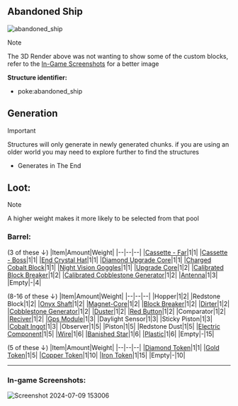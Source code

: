 ## Abandoned Ship
![abandoned_ship](https://github.com/ItsMePok/PFE/assets/136857747/0a6d8e73-4850-40f0-9f85-f6dc912ef49e)
> [!NOTE]
> The 3D Render above was not wanting to show some of the custom blocks, refer to the [In-Game Screenshots](https://github.com/ItsMePok/PFE/wiki/Abandoned-Ship#in-game-screenshots) for a better image

**Structure identifier:**
* poke:abandoned_ship

## Generation
> [!IMPORTANT]
> Structures will only generate in newly generated chunks. if you are using an older world you may need to explore further to find the structures

* Generates in The End

## Loot:

> [!NOTE]
> A higher weight makes it more likely to be selected from that pool
### **Barrel:**

(3 of these ↓)
|Item|Amount|Weight|
|--|--|--|
|[Cassette - Far](https://github.com/ItsMePok/PFE/wiki/Cassette-Far)|1|1|
|[Cassette - Boss](https://github.com/ItsMePok/PFE/wiki/Cassette-Boss)|1|1|
|[End Crystal Hat](https://github.com/ItsMePok/PFE/wiki/End-Crystal-Hat)|1|1|
|[Diamond Upgrade Core](https://github.com/ItsMePok/PFE/wiki/Diamond-Upgrade-Core)|1|1|
|[Charged Cobalt Block](https://github.com/ItsMePok/PFE/wiki/Charged-Cobalt-Block)|1|1|
|[Night Vision Goggles](https://github.com/ItsMePok/PFE/wiki/Night-Vision-Goggles)|1|1|
|[Upgrade Core](https://github.com/ItsMePok/PFE/wiki/Upgrade-Core)|1|2|
|[Calibrated Block Breaker](https://github.com/ItsMePok/PFE/wiki/Calibrated-Block-Breaker)|1|2|
|[Calibrated Cobblestone Generator](https://github.com/ItsMePok/PFE/wiki/Calibrated-Cobblestone-Generator)|1|2|
|[Antenna](https://github.com/ItsMePok/PFE/wiki/Antenna)|1|3|
|Empty|-|4|

(8-16 of these ↓)
|Item|Amount|Weight|
|--|--|--|
|Hopper|1|2|
|Redstone Block|1|2|
|[Onyx Shaft](https://github.com/ItsMePok/PFE/wiki/Onyx-Shaft)|1|2|
|[Magnet-Core](https://github.com/ItsMePok/PFE/wiki/Magnet-Core)|1|2|
|[Block Breaker](https://github.com/ItsMePok/PFE/wiki/Block-Breaker)|1|2|
|[Dirter](https://github.com/ItsMePok/PFE/wiki/Dirter)|1|2|
|[Cobblestone Generator](https://github.com/ItsMePok/PFE/wiki/Cobblestone-Generator)|1|2|
|[Duster](https://github.com/ItsMePok/PFE/wiki/Duster)|1|2|
|[Red Button](https://github.com/ItsMePok/PFE/wiki/Red-Button)|1|2|
|Comparator|1|2|
|[Reciver](https://github.com/ItsMePok/PFE/wiki/Reciver)|1|2|
|[Gps Module](https://github.com/ItsMePok/PFE/wiki/Gps-Module)|1|3|
|Daylight Sensor|1|3|
|Sticky Piston|1|3|
|[Cobalt Ingot](https://github.com/ItsMePok/PFE/wiki/Cobalt-Ingot)|1|3|
|Observer|1|5|
|Piston|1|5|
|Redstone Dust|1|5|
|[Electric Component](https://github.com/ItsMePok/PFE/wiki/Electric-Component)|1|5|
|[Wire](https://github.com/ItsMePok/PFE/wiki/Wire)|1|6|
|[Banished Star](https://github.com/ItsMePok/PFE/wiki/Banished-Star)|1|6|
|[Plastic](https://github.com/ItsMePok/PFE/wiki/Plastic)|1|6|
|Empty|-|15|

(5 of these ↓)
|Item|Amount|Weight|
|--|--|--|
|[Diamond Token](https://github.com/ItsMePok/PFE/wiki/Diamond-Token)|1|1|
|[Gold Token](https://github.com/ItsMePok/PFE/wiki/Gold-Token)|1|5|
|[Copper Token](https://github.com/ItsMePok/PFE/wiki/Copper-Token)|1|10|
|[Iron Token](https://github.com/ItsMePok/PFE/wiki/Iron-Token)|1|15|
|Empty|-|10|

***

### In-game Screenshots:
![Screenshot 2024-07-09 153006](https://github.com/ItsMePok/PFE/assets/136857747/7bdc1561-d11c-4925-bafb-67596875baef)
